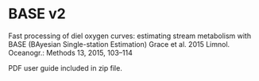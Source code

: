 BASE v2
====

Fast processing of diel oxygen curves: estimating stream metabolism with BASE (BAyesian Single-station Estimation) 
Grace et al. 2015 Limnol. Oceanogr.: Methods 13, 2015, 103–114

PDF user guide included in zip file.
